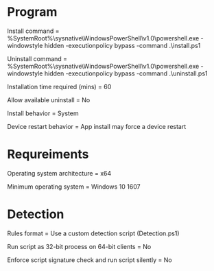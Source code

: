 # Program

Install command = %SystemRoot%\sysnative\WindowsPowerShell\v1.0\powershell.exe -windowstyle hidden -executionpolicy bypass -command .\install.ps1

Uninstall command = %SystemRoot%\sysnative\WindowsPowerShell\v1.0\powershell.exe -windowstyle hidden -executionpolicy bypass -command .\uninstall.ps1

Installation time required (mins) = 60

Allow available uninstall = No

Install behavior = System

Device restart behavior = App install may force a device restart

# Requreiments

Operating system architecture = x64

Minimum operating system = Windows 10 1607

# Detection

Rules format = Use a custom detection script (Detection.ps1)

Run script as 32-bit process on 64-bit clients = No

Enforce script signature check and run script silently = No
